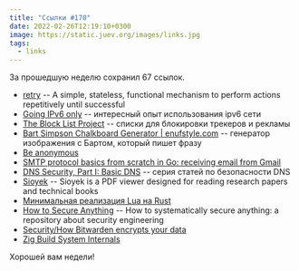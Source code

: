 ```yaml
---
title: "Ссылки #170"
date: 2022-02-26T12:19:10+0300
image: https://static.juev.org/images/links.jpg
tags: 
  - links
---
```

За прошедшую неделю сохранил 67 ссылок.

* [retry](https://github.com/Rican7/retry) -- A simple, stateless, functional mechanism to perform actions repetitively until successful
* [Going IPv6 only](https://blog.brixit.nl/going-ipv6-only/) -- интересный опыт использования ipv6 сети
* [The Block List Project](https://github.com/blocklistproject/Lists) -- списки для блокировки трекеров и рекламы
* [Bart Simpson Chalkboard Generator | enufstyle.com](https://www.ranzey.com/generators/bart/index.html) -- генератор изображения с Бартом, который пишет фразу
* [Be anonymous](https://kg.dev/thoughts/be-anonymous)
* [SMTP protocol basics from scratch in Go: receiving email from Gmail](https://notes.eatonphil.com/handling-email-from-gmail-smtp-protocol-basics.html)
* [DNS Security, Part I: Basic DNS](https://educatedguesswork.org/posts/dns-security/) -- серия статей по безопаcности DNS
* [Sioyek](https://github.com/ahrm/sioyek) -- Sioyek is a PDF viewer designed for reading research papers and technical books
* [Минимальная реализация Lua на Rust](https://habr.com/ru/company/ruvds/blog/649973/)
* [How to Secure Anything](https://github.com/veeral-patel/how-to-secure-anything) -- How to systematically secure anything: a repository about security engineering
* [Security/How Bitwarden encrypts your data](https://huy.rocks/everyday/02-22-2022-security-how-bitwarden-encrypts-your-data)
* [Zig Build System Internals](https://mitchellh.com/zig/build-internals)

Хорошей вам недели!

